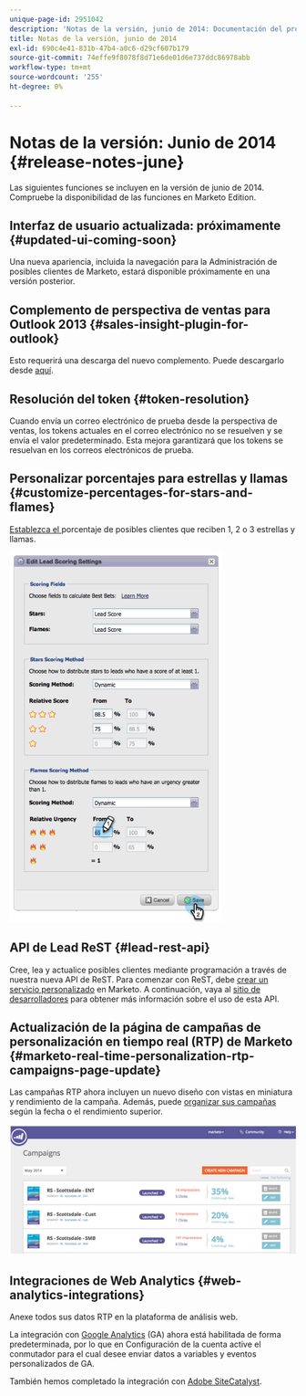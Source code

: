```yaml
---
unique-page-id: 2951042
description: 'Notas de la versión, junio de 2014: Documentación del producto de Marketo'
title: Notas de la versión, junio de 2014
exl-id: 690c4e41-831b-47b4-a0c6-d29cf607b179
source-git-commit: 74effe9f8078f8d71e6de01d6e737ddc86978abb
workflow-type: tm+mt
source-wordcount: '255'
ht-degree: 0%

---
```


# Notas de la versión: Junio de 2014 {#release-notes-june}

Las siguientes funciones se incluyen en la versión de junio de 2014. Compruebe la disponibilidad de las funciones en Marketo Edition.

## Interfaz de usuario actualizada: próximamente {#updated-ui-coming-soon}

Una nueva apariencia, incluida la navegación para la Administración de posibles clientes de Marketo, estará disponible próximamente en una versión posterior.

## Complemento de perspectiva de ventas para Outlook 2013 {#sales-insight-plugin-for-outlook}

Esto requerirá una descarga del nuevo complemento. Puede descargarlo desde [aquí](/help/marketo/product-docs/marketo-sales-insight/msi-outlook-plugin/install-the-marketo-email-add-in-for-outlook-with-a-registration-code.md).

## Resolución del token {#token-resolution}

Cuando envía un correo electrónico de prueba desde la perspectiva de ventas, los tokens actuales en el correo electrónico no se resuelven y se envía el valor predeterminado. Esta mejora garantizará que los tokens se resuelvan en los correos electrónicos de prueba.

## Personalizar porcentajes para estrellas y llamas {#customize-percentages-for-stars-and-flames}

[Establezca el ](/help/marketo/product-docs/marketo-sales-insight/msi-for-salesforce/features/stars-and-flames/customize-stars-and-flames.md) porcentaje de posibles clientes que reciben 1, 2 o 3 estrellas y llamas.

![](assets/image2014-9-22-13-3a50-3a31.png)

## API de Lead ReST {#lead-rest-api}

Cree, lea y actualice posibles clientes mediante programación a través de nuestra nueva API de ReST. Para comenzar con ReST, debe [crear un servicio personalizado](/help/marketo/product-docs/administration/additional-integrations/create-a-custom-service-for-use-with-rest-api.md) en Marketo. A continuación, vaya al [sitio de desarrolladores](https://developers.marketo.com/documentation/rest/) para obtener más información sobre el uso de esta API.

## Actualización de la página de campañas de personalización en tiempo real (RTP) de Marketo {#marketo-real-time-personalization-rtp-campaigns-page-update}

Las campañas RTP ahora incluyen un nuevo diseño con vistas en miniatura y rendimiento de la campaña. Además, puede [organizar sus campañas](/help/marketo/product-docs/web-personalization/working-with-web-campaigns/sort-web-campaigns-by-latest-or-top-performing.md) según la fecha o el rendimiento superior.

![](assets/image2014-9-22-13-3a50-3a57.png)

## Integraciones de Web Analytics {#web-analytics-integrations}

Anexe todos sus datos RTP en la plataforma de análisis web.

La integración con [Google Analytics](/help/marketo/product-docs/web-personalization/reporting-for-web-personalization/web-analytics-integrations/integrate-rtp-with-google-analytics.md) (GA) ahora está habilitada de forma predeterminada, por lo que en Configuración de la cuenta active el conmutador para el cual desee enviar datos a variables y eventos personalizados de GA.

También hemos completado la integración con [Adobe SiteCatalyst](/help/marketo/product-docs/web-personalization/reporting-for-web-personalization/web-analytics-integrations/integrate-with-adobe-analytics.md).
